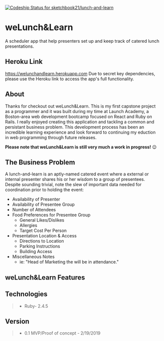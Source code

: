 [![Codeship Status for sketchbook21/lunch-and-learn](https://app.codeship.com/projects/e11e4210-0951-0137-fc98-06b77dea8d40/status?branch=master)](https://app.codeship.com/projects/326128)

# weLunch&Learn
A scheduler app that help presenters set up and keep track of catered lunch presentations.

## Heroku Link
https://welunchandlearn.herokuapp.com
Due to secret key dependencies, please use the Heroku link to access the app's full functionality.


## About
Thanks for checkout out weLunch&Learn. This is my first capstone project as a programmer and it was built during my time at Launch Academy, a Boston-area web development bootcamp focused on React and Ruby on Rails. I really enjoyed creating this application and tackling a common and persistant business problem. This development process has been an incredible learning experience and look forward to continuing my eduction in web programming through future releases. 

**Please note that weLunch&Learn is still very much a work in progress!** :wink:

## The Business Problem
A lunch-and-learn is an aptly-named catered event where a external or internal presenter shares his or her wisdom to a group of presentees. Despite sounding trivial, note the slew of important data needed for coordination prior to holding the event:
- Availability of Presenter
- Availability of Presentee Group
- Number of Attendees
- Food Preferences for Presentee Group
  - General Likes/Dislikes
  - Allergies
  - Target Cost Per Person
- Presentation Location & Access
  - Directions to Location
  - Parking Instructions
  - Building Access
- Miscellaneous Notes
  - ie: "Head of Marketing the will be in attendance."

## weLunch&Learn Features


## Technologies

> - Ruby- 2.4.5


## Version
> - 0.1 MVP/Proof of concept - 2/19/2019
